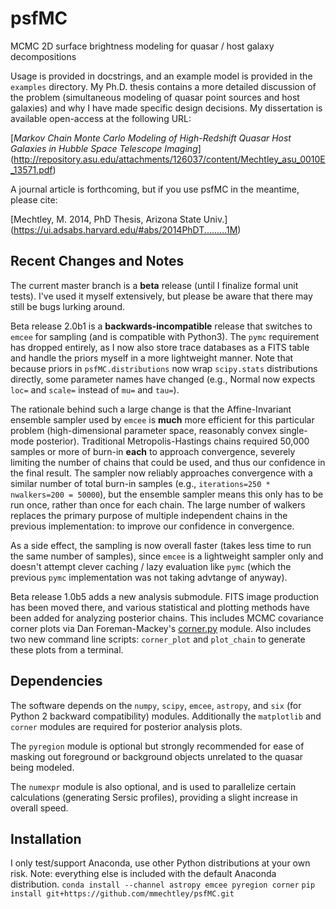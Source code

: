 psfMC
=====
MCMC 2D surface brightness modeling for quasar / host galaxy decompositions

Usage is provided in docstrings, and an example model is provided in the 
`examples` directory. My Ph.D. thesis contains a more detailed discussion of 
the problem (simultaneous modeling of quasar point sources and host galaxies) 
and why I have made specific design decisions. My dissertation is available 
open-access at the following URL:

[*Markov Chain Monte Carlo Modeling of High-Redshift Quasar Host Galaxies in 
Hubble Space Telescope Imaging*]
(http://repository.asu.edu/attachments/126037/content/Mechtley_asu_0010E_13571.pdf)

A journal article is forthcoming, but if you use psfMC in the meantime, please 
cite:

[Mechtley, M. 2014, PhD Thesis, Arizona State Univ.]
(https://ui.adsabs.harvard.edu/#abs/2014PhDT.........1M)

Recent Changes and Notes
------------------------
The current master branch is a **beta** release (until I finalize formal unit 
tests). I've used it myself extensively, but please be aware that there may 
still be bugs lurking around.
 
Beta release 2.0b1 is a **backwards-incompatible** release that switches to 
`emcee` for sampling (and is compatible with Python3). The `pymc` requirement 
has dropped entirely, as I now also store trace databases as a FITS table and 
handle the priors myself in a more lightweight manner. Note that because priors 
in `psfMC.distributions` now wrap `scipy.stats` distributions directly, some 
parameter names have changed (e.g., Normal now expects `loc=` and `scale=` 
instead of `mu=` and `tau=`). 

The rationale behind such a large change is that the Affine-Invariant ensemble 
sampler used by `emcee` is **much** more efficient for this particular problem 
(high-dimensional parameter space, reasonably convex single-mode posterior). 
Traditional Metropolis-Hastings chains required 50,000 samples or more of 
burn-in **each** to approach convergence, severely limiting the number of chains 
that could be used, and thus our confidence in the final result. The sampler now 
reliably approaches convergence with a similar number of total burn-in samples 
(e.g., `iterations=250 * nwalkers=200 = 50000`), but the ensemble sampler means 
this only has to be run once, rather than once for each chain. The large number 
of walkers replaces the primary purpose of multiple independent chains in the 
previous implementation: to improve our confidence in convergence. 

As a side effect, the sampling is now overall faster (takes less time to run the 
same number of samples), since `emcee` is a lightweight sampler only and doesn't
attempt clever caching / lazy evaluation like `pymc` (which the previous `pymc` 
implementation was not taking advtange of anyway).

Beta release 1.0b5 adds a new analysis submodule. FITS image production has been 
moved there, and various statistical and plotting methods have been added for
analyzing posterior chains. This includes MCMC covariance corner plots via Dan 
Foreman-Mackey's [corner.py](https://github.com/dfm/corner.py) module. Also 
includes two new command line scripts: `corner_plot` and `plot_chain` to 
generate these plots from a terminal.

Dependencies
------------
The software depends on the `numpy`, `scipy`, `emcee`, `astropy`, and `six` (for 
Python 2 backward compatibility) modules. Additionally the `matplotlib` and 
`corner` modules are required for posterior analysis plots.

The `pyregion` module is optional but strongly recommended for ease of masking 
out foreground or background objects unrelated to the quasar being modeled.

The `numexpr` module is also optional, and is used to parallelize certain 
calculations (generating Sersic profiles), providing a slight increase in 
overall speed.

Installation
------------
I only test/support Anaconda, use other Python distributions at your own risk.
Note: everything else is included with the default Anaconda distribution.
`conda install --channel astropy emcee pyregion corner`
`pip install git+https://github.com/mmechtley/psfMC.git`
